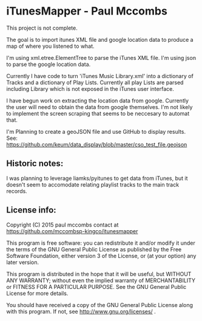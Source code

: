 iTunesMapper - Paul Mccombs
===========================

This project is not complete.

The goal is to import itunes XML file and google location data to produce a map of where you listened to what.

I'm using xml.etree.ElementTree to parse the iTunes XML file. I'm using json to parse the google location data.

Currently I have code to turn 'iTunes Music Library.xml' into a dictionary of Tracks and a dictionary of Play Lists. Currently all play Lists are parsed including Library which is not exposed in the iTunes user interface.

I have begun work on extracting the location data from google. Currently the user will need to obtain the data from google themselves. I'm not likely to implement the screen scraping that seems to be neccesary to automat that.

I'm Planning to create a geoJSON file and use GitHub to display results. See: https://github.com/keum/data_display/blob/master/cso_test_file.geojson 

Historic notes:
---------------

I was planning to leverage liamks/pyitunes to get data from iTunes, but it doesn't seem to accomodate relating playlist tracks to the main track records.

License info:
-------------

Copyright (C) 2015  paul mccombs
contact at https://github.com/mccombsp-kingco/itunesmapper

This program is free software: you can redistribute it and/or modify
it under the terms of the GNU General Public License as published by
the Free Software Foundation, either version 3 of the License, or
(at your option) any later version.

This program is distributed in the hope that it will be useful,
but WITHOUT ANY WARRANTY; without even the implied warranty of
MERCHANTABILITY or FITNESS FOR A PARTICULAR PURPOSE.  See the
GNU General Public License for more details.

You should have received a copy of the GNU General Public License
along with this program.  If not, see http://www.gnu.org/licenses/ .